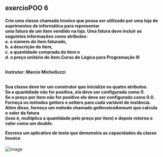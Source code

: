 ## exercioPOO 6 ##

<h4>Crie uma classe chamada Invoice que possa ser utilizado por uma loja de suprimentos de informática para representar <br/>
uma fatura de um item vendido na loja. Uma fatura deve incluir as seguintes informações como atributos: <br/>
a. o número do item faturado, <br/>
b. a descrição do item, <br/>
c. a quantidade comprada do item e <br/>
d. o preço unitário do item.Curso de Lógica para Programação III <br/><br/>


Instrutor: Marcio Michelluzzi <br/><br/>

Sua classe deve ter um construtor que inicialize os quatro atributos. <br/>
Se a quantidade não for positiva, ela deve ser configurada como 0.  <br/>
Se o preço por item não for positivo ele deve ser configurado como 0.0. <br/>
Forneça os métodos getters e setters para cada variável de instância.  <br/>
Além disso, forneça um método chamado getInvoiceAmount que calcula o valor da fatura  <br/>
(isso é, multiplica a quantidade pelo preço por item) e depois retorna o valor como um double. <br/>

Escreva um aplicativo de teste que demonstra as capacidades da classe Invoice <br/> </h1>

![image](https://user-images.githubusercontent.com/104859742/191512437-e7b2cbe3-f744-4929-b400-b345aab488a0.png)

